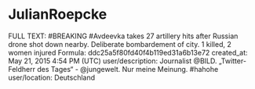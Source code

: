 # JulianRoepcke

FULL TEXT: #BREAKING
#Avdeevka takes 27 artillery hits after Russian drone shot down nearby.
Deliberate bombardement of city.
1 killed, 2 women injured
Formula: ddc25a5f80fd40f4b119ed31a6b13e72
created_at: May 21, 2015 4:54 PM (UTC)
user/description: Journalist @BILD. „Twitter-Feldherr des Tages“ - @jungewelt. Nur meine Meinung. #hahohe
user/location: Deutschland